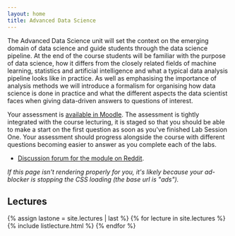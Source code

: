 ```yaml
---
layout: home
title: Advanced Data Science
---
```


The Advanced Data Science unit will set the context on the emerging domain of data science and guide students through the data science pipeline. At the end of the course students will be familiar with the purpose of data science, how it differs from the closely related fields of machine learning, statistics and artificial intelligence and what a typical data analysis pipeline looks like in practice. As well as emphasising the importance of analysis methods we will introduce a formalism for organising how data science is done in practice and what the different aspects the data scientist faces when giving data-driven answers to questions of interest.

Your assessment is [available in Moodle](https://www.vle.cam.ac.uk/). The assessment is tightly integrated with the course lecturing, it is staged so that you should be able to make a start on the first question as soon as you've finished Lab Session One. Your assessment should progress alongside the course with different questions becoming easier to answer as you complete each of the labs.

* [Discussion forum for the module on Reddit](https://www.reddit.com/r/CST_ADS/).

*If this page isn't rendering properly for you, it's likely because your ad-blocker is stopping the CSS loading (the base url is "ads").*

## Lectures

{% assign lastone = site.lectures | last %}
{% for lecture in site.lectures %}
{% include listlecture.html %}
{% endfor %}
